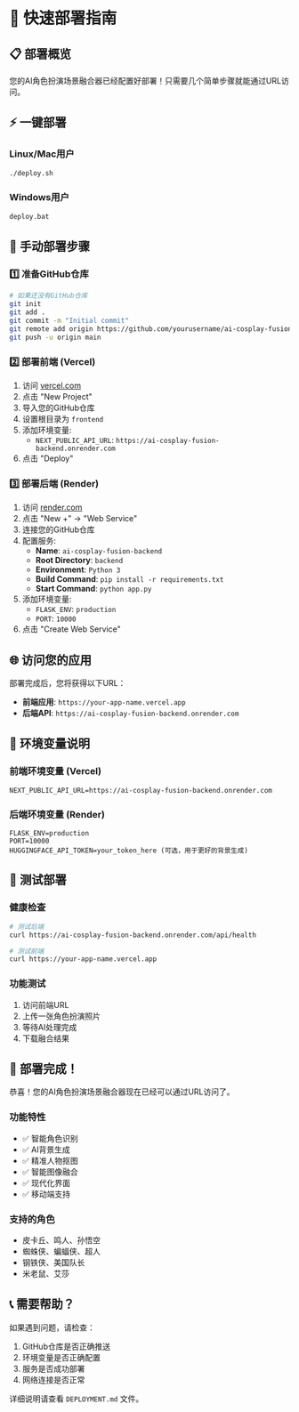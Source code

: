# 🚀 快速部署指南

## 📋 部署概览

您的AI角色扮演场景融合器已经配置好部署！只需要几个简单步骤就能通过URL访问。

## ⚡ 一键部署

### Linux/Mac用户
```bash
./deploy.sh
```

### Windows用户
```cmd
deploy.bat
```

## 🎯 手动部署步骤

### 1️⃣ 准备GitHub仓库
```bash
# 如果还没有GitHub仓库
git init
git add .
git commit -m "Initial commit"
git remote add origin https://github.com/yourusername/ai-cosplay-fusion.git
git push -u origin main
```

### 2️⃣ 部署前端 (Vercel)
1. 访问 [vercel.com](https://vercel.com)
2. 点击 "New Project"
3. 导入您的GitHub仓库
4. 设置根目录为 `frontend`
5. 添加环境变量:
   - `NEXT_PUBLIC_API_URL`: `https://ai-cosplay-fusion-backend.onrender.com`
6. 点击 "Deploy"

### 3️⃣ 部署后端 (Render)
1. 访问 [render.com](https://render.com)
2. 点击 "New +" → "Web Service"
3. 连接您的GitHub仓库
4. 配置服务:
   - **Name**: `ai-cosplay-fusion-backend`
   - **Root Directory**: `backend`
   - **Environment**: `Python 3`
   - **Build Command**: `pip install -r requirements.txt`
   - **Start Command**: `python app.py`
5. 添加环境变量:
   - `FLASK_ENV`: `production`
   - `PORT`: `10000`
6. 点击 "Create Web Service"

## 🌐 访问您的应用

部署完成后，您将获得以下URL：
- **前端应用**: `https://your-app-name.vercel.app`
- **后端API**: `https://ai-cosplay-fusion-backend.onrender.com`

## 🔧 环境变量说明

### 前端环境变量 (Vercel)
```
NEXT_PUBLIC_API_URL=https://ai-cosplay-fusion-backend.onrender.com
```

### 后端环境变量 (Render)
```
FLASK_ENV=production
PORT=10000
HUGGINGFACE_API_TOKEN=your_token_here (可选，用于更好的背景生成)
```

## 🧪 测试部署

### 健康检查
```bash
# 测试后端
curl https://ai-cosplay-fusion-backend.onrender.com/api/health

# 测试前端
curl https://your-app-name.vercel.app
```

### 功能测试
1. 访问前端URL
2. 上传一张角色扮演照片
3. 等待AI处理完成
4. 下载融合结果

## 🎉 部署完成！

恭喜！您的AI角色扮演场景融合器现在已经可以通过URL访问了。

### 功能特性
- ✅ 智能角色识别
- ✅ AI背景生成
- ✅ 精准人物抠图
- ✅ 智能图像融合
- ✅ 现代化界面
- ✅ 移动端支持

### 支持的角色
- 皮卡丘、鸣人、孙悟空
- 蜘蛛侠、蝙蝠侠、超人
- 钢铁侠、美国队长
- 米老鼠、艾莎

## 📞 需要帮助？

如果遇到问题，请检查：
1. GitHub仓库是否正确推送
2. 环境变量是否正确配置
3. 服务是否成功部署
4. 网络连接是否正常

详细说明请查看 `DEPLOYMENT.md` 文件。
